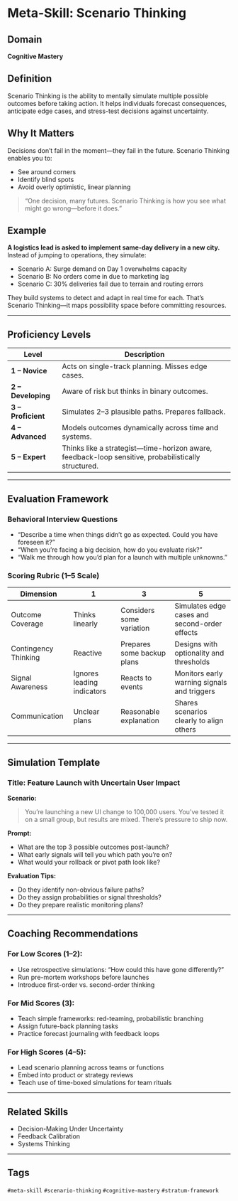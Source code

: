 # Meta-Skill: Scenario Thinking

## Domain
**Cognitive Mastery**

## Definition
Scenario Thinking is the ability to mentally simulate multiple possible outcomes before taking action. It helps individuals forecast consequences, anticipate edge cases, and stress-test decisions against uncertainty.

## Why It Matters
Decisions don’t fail in the moment—they fail in the future. Scenario Thinking enables you to:
- See around corners
- Identify blind spots
- Avoid overly optimistic, linear planning

> “One decision, many futures. Scenario Thinking is how you see what might go wrong—before it does.”

## Example
**A logistics lead is asked to implement same-day delivery in a new city.** Instead of jumping to operations, they simulate:
- Scenario A: Surge demand on Day 1 overwhelms capacity
- Scenario B: No orders come in due to marketing lag
- Scenario C: 30% deliveries fail due to terrain and routing errors

They build systems to detect and adapt in real time for each. That’s Scenario Thinking—it maps possibility space before committing resources.

---

## Proficiency Levels

| Level | Description |
|-------|-------------|
| **1 – Novice** | Acts on single-track planning. Misses edge cases. |
| **2 – Developing** | Aware of risk but thinks in binary outcomes. |
| **3 – Proficient** | Simulates 2–3 plausible paths. Prepares fallback. |
| **4 – Advanced** | Models outcomes dynamically across time and systems. |
| **5 – Expert** | Thinks like a strategist—time-horizon aware, feedback-loop sensitive, probabilistically structured. |

---

## Evaluation Framework

### Behavioral Interview Questions
- “Describe a time when things didn’t go as expected. Could you have foreseen it?”
- “When you’re facing a big decision, how do you evaluate risk?”
- “Walk me through how you’d plan for a launch with multiple unknowns.”

### Scoring Rubric (1–5 Scale)
| Dimension | 1 | 3 | 5 |
|-----------|---|---|---|
| Outcome Coverage | Thinks linearly | Considers some variation | Simulates edge cases and second-order effects |
| Contingency Thinking | Reactive | Prepares some backup plans | Designs with optionality and thresholds |
| Signal Awareness | Ignores leading indicators | Reacts to events | Monitors early warning signals and triggers |
| Communication | Unclear plans | Reasonable explanation | Shares scenarios clearly to align others |

---

## Simulation Template

### Title: Feature Launch with Uncertain User Impact

**Scenario:**
> You’re launching a new UI change to 100,000 users. You’ve tested it on a small group, but results are mixed. There’s pressure to ship now.

**Prompt:**
- What are the top 3 possible outcomes post-launch?
- What early signals will tell you which path you’re on?
- What would your rollback or pivot path look like?

**Evaluation Tips:**
- Do they identify non-obvious failure paths?
- Do they assign probabilities or signal thresholds?
- Do they prepare realistic monitoring plans?

---

## Coaching Recommendations

### For Low Scores (1–2):
- Use retrospective simulations: “How could this have gone differently?”
- Run pre-mortem workshops before launches
- Introduce first-order vs. second-order thinking

### For Mid Scores (3):
- Teach simple frameworks: red-teaming, probabilistic branching
- Assign future-back planning tasks
- Practice forecast journaling with feedback loops

### For High Scores (4–5):
- Lead scenario planning across teams or functions
- Embed into product or strategy reviews
- Teach use of time-boxed simulations for team rituals

---

## Related Skills
- Decision-Making Under Uncertainty
- Feedback Calibration
- Systems Thinking

---

## Tags
`#meta-skill` `#scenario-thinking` `#cognitive-mastery` `#stratum-framework`

